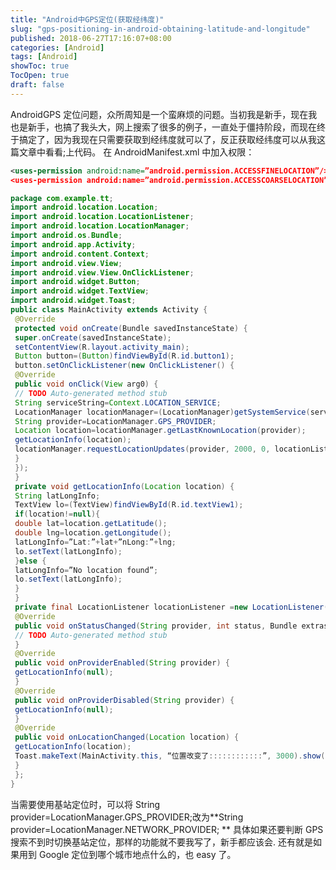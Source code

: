 ```yaml
---
title: "Android中GPS定位(获取经纬度)"
slug: "gps-positioning-in-android-obtaining-latitude-and-longitude"
published: 2018-06-27T17:16:07+08:00
categories: [Android]
tags: [Android]
showToc: true
TocOpen: true
draft: false
---
```

AndroidGPS 定位问题，众所周知是一个蛮麻烦的问题。当初我是新手，现在我也是新手，也搞了我头大，网上搜索了很多的例子，一直处于僵持阶段，而现在终于搞定了，因为我现在只需要获取到经纬度就可以了，反正获取经纬度可以从我这篇文章中看看;上代码。
在 AndroidManifest.xml 中加入权限：
```xml
<uses-permission android:name=”android.permission.ACCESSFINELOCATION”/>
<uses-permission android:name=”android.permission.ACCESSCOARSELOCATION”/>
```
<!--more-->
```java
package com.example.tt;
import android.location.Location;
import android.location.LocationListener;
import android.location.LocationManager;
import android.os.Bundle;
import android.app.Activity;
import android.content.Context;
import android.view.View;
import android.view.View.OnClickListener;
import android.widget.Button;
import android.widget.TextView;
import android.widget.Toast;
public class MainActivity extends Activity {
 @Override
 protected void onCreate(Bundle savedInstanceState) {
 super.onCreate(savedInstanceState);
 setContentView(R.layout.activity_main);
 Button button=(Button)findViewById(R.id.button1);
 button.setOnClickListener(new OnClickListener() {
 @Override
 public void onClick(View arg0) {
 // TODO Auto-generated method stub
 String serviceString=Context.LOCATION_SERVICE;
 LocationManager locationManager=(LocationManager)getSystemService(serviceString);
 String provider=LocationManager.GPS_PROVIDER;
 Location location=locationManager.getLastKnownLocation(provider);
 getLocationInfo(location);
 locationManager.requestLocationUpdates(provider, 2000, 0, locationListener);
 }
 });
 }
 private void getLocationInfo(Location location) {
 String latLongInfo;
 TextView lo=(TextView)findViewById(R.id.textView1);
 if(location!=null){
 double lat=location.getLatitude();
 double lng=location.getLongitude();
 latLongInfo=”Lat:”+lat+”nLong:”+lng;
 lo.setText(latLongInfo);
 }else {
 latLongInfo=”No location found”;
 lo.setText(latLongInfo);
 }
 }
 private final LocationListener locationListener =new LocationListener() {
 @Override
 public void onStatusChanged(String provider, int status, Bundle extras) {
 // TODO Auto-generated method stub
 }
 @Override
 public void onProviderEnabled(String provider) {
 getLocationInfo(null);
 }
 @Override
 public void onProviderDisabled(String provider) {
 getLocationInfo(null);
 }
 @Override
 public void onLocationChanged(Location location) {
 getLocationInfo(location);
 Toast.makeText(MainActivity.this, “位置改变了::::::::::::”, 3000).show();
 }
 };
}
```
当需要使用基站定位时，可以将 String provider=LocationManager.GPS_PROVIDER;改为**String provider=LocationManager.NETWORK_PROVIDER;
**
具体如果还要判断 GPS 搜索不到时切换基站定位，那样的功能就不要我写了，新手都应该会.
还有就是如果用到 Google 定位到哪个城市地点什么的，也 easy 了。